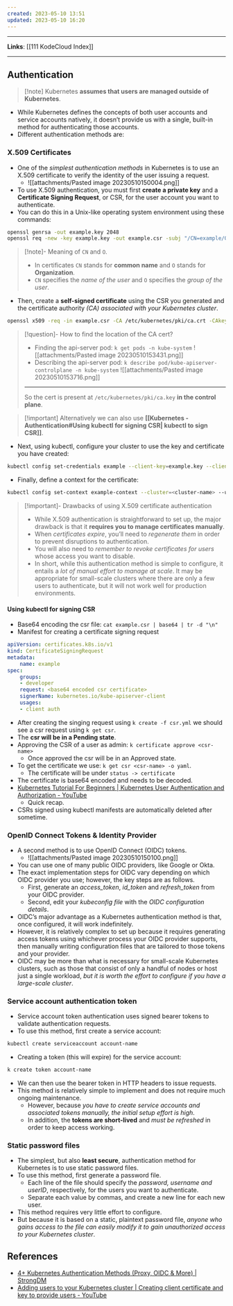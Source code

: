 ```yaml
---
created: 2023-05-10 13:51
updated: 2023-05-10 16:20
---
```

---
**Links**: [[111 KodeCloud Index]]

---
## Authentication
> [!note] Kubernetes **assumes that users are managed outside of Kubernetes**.

- While Kubernetes defines the concepts of both user accounts and service accounts natively, it doesn’t provide us with a single, built-in method for authenticating those accounts.
- Different authentication methods are:

### X.509 Certificates 
- One of the *simplest authentication methods* in Kubernetes is to use an X.509 certificate to verify the identity of the user issuing a request.
	- ![[attachments/Pasted image 20230510150004.png]]
- To use X.509 authentication, you must first **create a private key** and a **Certificate Signing Request**, or CSR, for the user account you want to authenticate. 
- You can do this in a Unix-like operating system environment using these commands:

```bash
openssl genrsa -out example.key 2048  
openssl req -new -key example.key -out example.csr -subj "/CN=example/O=developers"
```

> [!note]- Meaning of `CN` and `O`.
> - In certificates `CN` stands for **common name** and `O` stands for **Organization**.
> - `CN` specifies the *name of the user* and `O` specifies the *group of the user*.

- Then, create a **self-signed certificate** using the CSR you generated and the certificate authority *(CA) associated with your Kubernetes cluster*.

```bash
openssl x509 -req -in example.csr -CA /etc/kubernetes/pki/ca.crt -CAkey /etc/kubernetes/pki/ca.key -CAcreateserial -out example.crt -days 30
```

> [!question]- How to find the location of the CA cert?
> - Finding the api-server pod: `k get pods -n kube-system`
> ![[attachments/Pasted image 20230510153431.png]]
> - Describing the api-server pod: `k describe pod/kube-apiserver-controlplane -n kube-system`
> ![[attachments/Pasted image 20230510153716.png]]
> ---
> So the cert is present at `/etc/kubernetes/pki/ca.key` **in the control plane**.

> [!important] Alternatively we can also use **[[Kubernetes - Authentication#Using kubectl for signing CSR| kubectl to sign CSR]]**.

- Next, using kubectl, configure your cluster to use the key and certificate you have created:

```bash
kubectl config set-credentials example --client-key=example.key --client-certificate=example.crt
```

- Finally, define a context for the certificate:

```bash
kubectl config set-context example-context --cluster=<cluster-name> --user=example
```

> [!important]- Drawbacks of using X.509 certificate authentication
> - While X.509 authentication is straightforward to set up, the major drawback is that it **requires you to manage certificates manually**. 
> - When *certificates expire*, you’ll need to *regenerate them* in order to prevent disruptions to authentication. 
> - You will also need to *remember to revoke certificates for users* whose access you want to disable.
> - In short, while this authentication method is simple to configure, it entails a *lot of manual effort to manage at scale*. It may be appropriate for small-scale clusters where there are only a few users to authenticate, but it will not work well for production environments.

#### Using kubectl for signing CSR
- Base64 encoding the csr file: `cat example.csr | base64 | tr -d "\n"`
- Manifest for creating a certificate signing request

```yaml
apiVersion: certificates.k8s.io/v1
kind: CertificateSigningRequest
metadata:
	name: example
spec:
	groups:
	- developer
	request: <base64 encoded csr certificate>
	signerName: kubernetes.io/kube-apiserver-client
	usages:
	- client auth
```

- After creating the singing request using `k create -f csr.yml` we should see a csr request using `k get csr`.
- The **csr will be in a Pending state**.
- Approving the CSR of a user as admin: `k certificate approve <csr-name>`
	- Once approved the csr will be in an Approved state.
- To get the certificate we use: `k get csr <csr-name> -o yaml`.
	- The certificate will be under `status -> certificate`
- The certificate is base64 encoded and needs to be decoded.
- [Kubernetes Tutorial For Beginners | Kubernetes User Authentication and Authorization - YouTube](https://www.youtube.com/watch?v=84j25sAUohA)
	- Quick recap.
- CSRs signed using kubectl manifests are automatically deleted after sometime.

###  OpenID Connect Tokens & Identity Provider
- A second method is to use OpenID Connect (OIDC) tokens. 
	- ![[attachments/Pasted image 20230510150100.png]]
- You can use one of many public OIDC providers, like Google or Okta.
- The exact implementation steps for OIDC vary depending on which OIDC provider you use; however, the key steps are as follows.
	- First, generate an *access_token*, *id_token* and *refresh_token* from your OIDC provider.
	- Second, edit your *kubeconfig file* with the *OIDC configuration details*.
- OIDC’s major advantage as a Kubernetes authentication method is that, once configured, it will work indefinitely. 
- However, it is relatively complex to set up because it requires generating access tokens using whichever process your OIDC provider supports, then manually writing configuration files that are tailored to those tokens and your provider.
- OIDC may be more than what is necessary for small-scale Kubernetes clusters, such as those that consist of only a handful of nodes or host just a single workload, *but it is worth the effort to configure if you have a large-scale cluster*.

###  Service account authentication token
- Service account token authentication uses signed bearer tokens to validate authentication requests.
- To use this method, first create a service account:

```bash
kubectl create serviceaccount account-name
```

- Creating a token (this will expire) for the service account:

```bash
k create token account-name
```

- We can then use the bearer token in HTTP headers to issue requests.
- This method is relatively simple to implement and does not require much ongoing maintenance. 
	- However, because *you have to create service accounts and associated tokens manually, the initial setup effort is high*. 
	- In addition, the **tokens are short-lived** and *must be refreshed* in order to keep access working.

### Static password files
- The simplest, but also **least secure**, authentication method for Kubernetes is to use static password files.
- To use this method, first generate a password file. 
	- Each line of the file should specify the *password, username and userID*, respectively, for the users you want to authenticate. 
	- Separate each value by commas, and create a new line for each new user.
- This method requires very little effort to configure. 
- But because it is based on a static, plaintext password file, *anyone who gains access to the file can easily modify it to gain unauthorized access to your Kubernetes cluster*.

## References
- [4+ Kubernetes Authentication Methods (Proxy, OIDC & More) | StrongDM](https://www.strongdm.com/blog/kubernetes-authentication)
- [Adding users to your Kubernetes cluster | Creating client certificate and key to provide users - YouTube](https://www.youtube.com/watch?v=XsFbUgZ0Ad8)